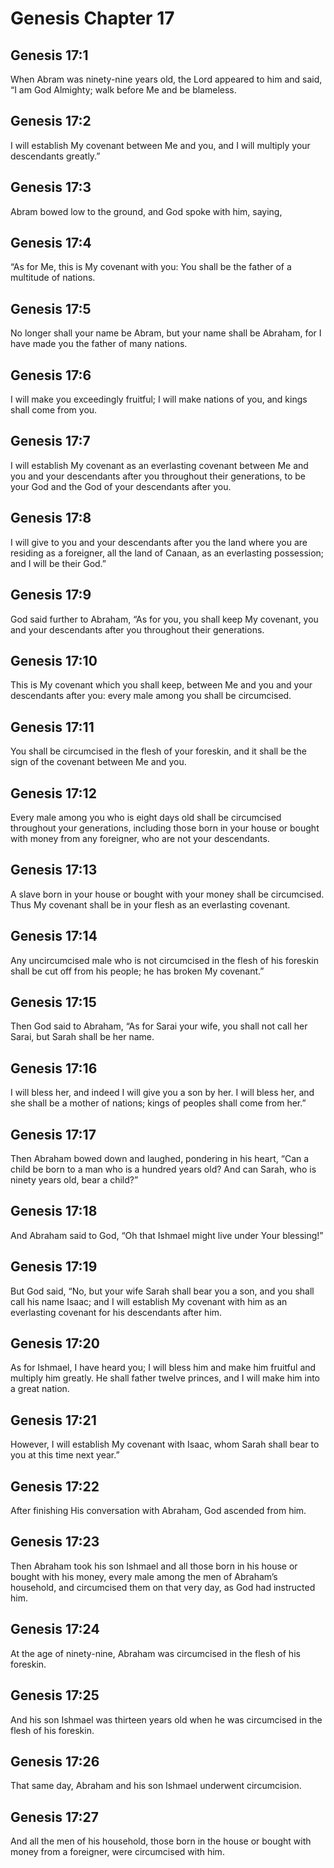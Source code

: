 # Genesis Chapter 17

## Genesis 17:1
When Abram was ninety-nine years old, the Lord appeared to him and said, “I am God Almighty; walk before Me and be blameless.

## Genesis 17:2
I will establish My covenant between Me and you, and I will multiply your descendants greatly.”

## Genesis 17:3
Abram bowed low to the ground, and God spoke with him, saying,

## Genesis 17:4
“As for Me, this is My covenant with you: You shall be the father of a multitude of nations.

## Genesis 17:5
No longer shall your name be Abram, but your name shall be Abraham, for I have made you the father of many nations.

## Genesis 17:6
I will make you exceedingly fruitful; I will make nations of you, and kings shall come from you.

## Genesis 17:7
I will establish My covenant as an everlasting covenant between Me and you and your descendants after you throughout their generations, to be your God and the God of your descendants after you.

## Genesis 17:8
I will give to you and your descendants after you the land where you are residing as a foreigner, all the land of Canaan, as an everlasting possession; and I will be their God.”

## Genesis 17:9
God said further to Abraham, “As for you, you shall keep My covenant, you and your descendants after you throughout their generations.

## Genesis 17:10
This is My covenant which you shall keep, between Me and you and your descendants after you: every male among you shall be circumcised.

## Genesis 17:11
You shall be circumcised in the flesh of your foreskin, and it shall be the sign of the covenant between Me and you.

## Genesis 17:12
Every male among you who is eight days old shall be circumcised throughout your generations, including those born in your house or bought with money from any foreigner, who are not your descendants.

## Genesis 17:13
A slave born in your house or bought with your money shall be circumcised. Thus My covenant shall be in your flesh as an everlasting covenant.

## Genesis 17:14
Any uncircumcised male who is not circumcised in the flesh of his foreskin shall be cut off from his people; he has broken My covenant.”

## Genesis 17:15
Then God said to Abraham, “As for Sarai your wife, you shall not call her Sarai, but Sarah shall be her name.

## Genesis 17:16
I will bless her, and indeed I will give you a son by her. I will bless her, and she shall be a mother of nations; kings of peoples shall come from her.”

## Genesis 17:17
Then Abraham bowed down and laughed, pondering in his heart, “Can a child be born to a man who is a hundred years old? And can Sarah, who is ninety years old, bear a child?”

## Genesis 17:18
And Abraham said to God, “Oh that Ishmael might live under Your blessing!”

## Genesis 17:19
But God said, “No, but your wife Sarah shall bear you a son, and you shall call his name Isaac; and I will establish My covenant with him as an everlasting covenant for his descendants after him.

## Genesis 17:20
As for Ishmael, I have heard you; I will bless him and make him fruitful and multiply him greatly. He shall father twelve princes, and I will make him into a great nation.

## Genesis 17:21
However, I will establish My covenant with Isaac, whom Sarah shall bear to you at this time next year.”

## Genesis 17:22
After finishing His conversation with Abraham, God ascended from him.

## Genesis 17:23
Then Abraham took his son Ishmael and all those born in his house or bought with his money, every male among the men of Abraham’s household, and circumcised them on that very day, as God had instructed him.

## Genesis 17:24
At the age of ninety-nine, Abraham was circumcised in the flesh of his foreskin.

## Genesis 17:25
And his son Ishmael was thirteen years old when he was circumcised in the flesh of his foreskin.

## Genesis 17:26
That same day, Abraham and his son Ishmael underwent circumcision.

## Genesis 17:27
And all the men of his household, those born in the house or bought with money from a foreigner, were circumcised with him.
